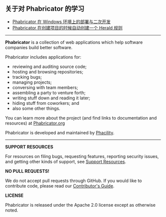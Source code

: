 ## 关于对 Phabricator 的学习

- [Phabricator 在 Windows 环境上的部署与二次开发](http://ckjava.com/2017/07/03/Phabricator-Windows-setup/)
- [Phabricator 在创建项目的时候自动创建一个 Herald 规则](http://ckjava.com/2017/07/22/Phabricator-project-Herald/)

----------------------------------------------------------------------------------------------
**Phabricator** is a collection of web applications which help software companies build better software.

Phabricator includes applications for:

  - reviewing and auditing source code;
  - hosting and browsing repositories;
  - tracking bugs;
  - managing projects;
  - conversing with team members;
  - assembling a party to venture forth;
  - writing stuff down and reading it later;
  - hiding stuff from coworkers; and
  - also some other things.

You can learn more about the project (and find links to documentation and resources) at [Phabricator.org](http://phabricator.org)

Phabricator is developed and maintained by [Phacility](http://phacility.com).

----------

**SUPPORT RESOURCES**

For resources on filing bugs, requesting features, reporting security issues, and getting other kinds of support, see [Support Resources](https://secure.phabricator.com/book/phabricator/article/support/).

**NO PULL REQUESTS!**

We do not accept pull requests through GitHub. If you would like to contribute code, please read our [Contributor's Guide](https://secure.phabricator.com/book/phabcontrib/article/contributing_code/).

**LICENSE**

Phabricator is released under the Apache 2.0 license except as otherwise noted.
